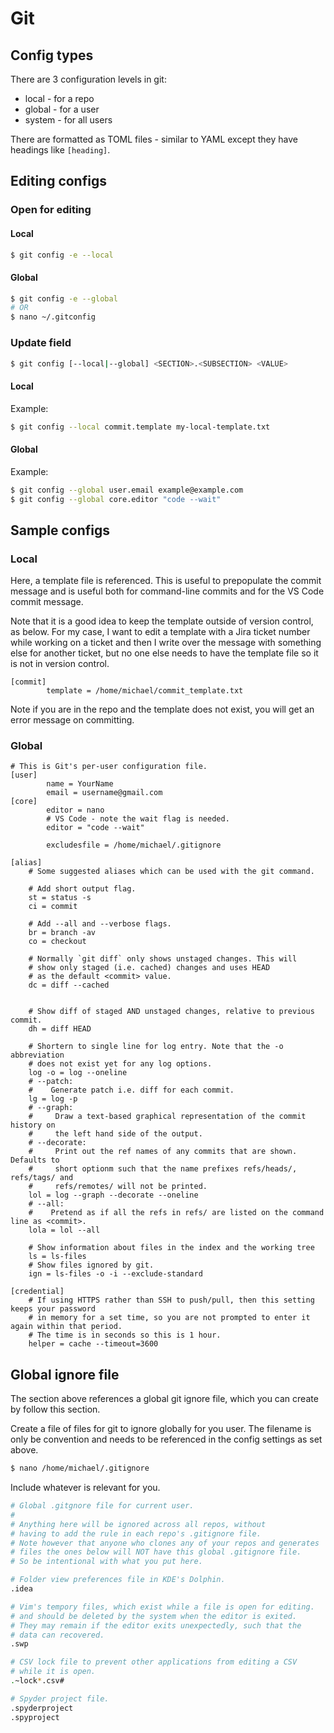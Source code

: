 # Git

## Config types

There are 3 configuration levels in git:

- local - for a repo
- global - for a user
- system - for all users

There are formatted as TOML files - similar to YAML except they have headings like `[heading]`.

## Editing configs

### Open for editing

#### Local

```bash
$ git config -e --local
```

#### Global

```bash
$ git config -e --global
# OR
$ nano ~/.gitconfig
```

### Update field

```bash
$ git config [--local|--global] <SECTION>.<SUBSECTION> <VALUE>
```

#### Local

Example:

```bash
$ git config --local commit.template my-local-template.txt
```

#### Global

Example:

```bash
$ git config --global user.email example@example.com
$ git config --global core.editor "code --wait"
```

## Sample configs

### Local

Here, a template file is referenced. This is useful to prepopulate the commit message and is useful both for command-line commits and for the VS Code commit message.

Note that it is a good idea to keep the template outside of version control, as below. For my case, I want to edit a template with a Jira ticket number while working on a ticket and then I write over the message with something else for another ticket, but no one else needs to have the template file so it is not in version control.

```
[commit]
        template = /home/michael/commit_template.txt
```

Note if you are in the repo and the template does not exist, you will get an error message on committing.

### Global

```
# This is Git's per-user configuration file.
[user]
        name = YourName
        email = username@gmail.com
[core]
        editor = nano
        # VS Code - note the wait flag is needed.
        editor = "code --wait"
        
        excludesfile = /home/michael/.gitignore

[alias]
    # Some suggested aliases which can be used with the git command.
    
    # Add short output flag.
    st = status -s
    ci = commit
    
    # Add --all and --verbose flags.
    br = branch -av
    co = checkout
    
    # Normally `git diff` only shows unstaged changes. This will
    # show only staged (i.e. cached) changes and uses HEAD
    # as the default <commit> value. 
    dc = diff --cached

    
    # Show diff of staged AND unstaged changes, relative to previous commit.
    dh = diff HEAD
    
    # Shortern to single line for log entry. Note that the -o abbreviation
    # does not exist yet for any log options.
    log -o = log --oneline
    # --patch:
    #    Generate patch i.e. diff for each commit.
    lg = log -p
    # --graph: 
    #     Draw a text-based graphical representation of the commit history on 
    #     the left hand side of the output.
    # --decorate: 
    #     Print out the ref names of any commits that are shown. Defaults to
    #     short optionm such that the name prefixes refs/heads/, refs/tags/ and 
    #     refs/remotes/ will not be printed.
    lol = log --graph --decorate --oneline
    # --all: 
    #    Pretend as if all the refs in refs/ are listed on the command line as <commit>.
    lola = lol --all
    
    # Show information about files in the index and the working tree
    ls = ls-files
    # Show files ignored by git.
    ign = ls-files -o -i --exclude-standard
    
[credential]
    # If using HTTPS rather than SSH to push/pull, then this setting keeps your password
    # in memory for a set time, so you are not prompted to enter it again within that period.
    # The time is in seconds so this is 1 hour.
    helper = cache --timeout=3600
```

## Global ignore file

The section above references a global git ignore file, which you can create by follow this section.

Create a file of files for git to ignore globally for you user. The filename is only be convention and needs to be referenced in the config settings as set above.

```bash
$ nano /home/michael/.gitignore
```

Include whatever is relevant for you.

```bash
# Global .gitgnore file for current user.
#
# Anything here will be ignored across all repos, without
# having to add the rule in each repo's .gitignore file.
# Note however that anyone who clones any of your repos and generates
# files the ones below will NOT have this global .gitignore file.
# So be intentional with what you put here.

# Folder view preferences file in KDE's Dolphin. 
.idea

# Vim's tempory files, which exist while a file is open for editing.
# and should be deleted by the system when the editor is exited.
# They may remain if the editor exits unexpectedly, such that the
# data can recovered.
.swp

# CSV lock file to prevent other applications from editing a CSV
# while it is open.
.~lock*.csv#

# Spyder project file.
.spyderproject
.spyproject
```
